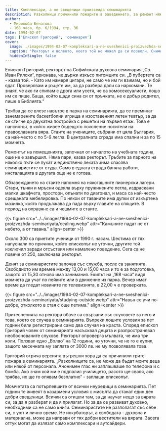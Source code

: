 ```yaml
---
title: Комплексари, а не свещеници произвежда семинарията
description: Разколници причинили пожарите в заведението, за ремонт няма пари, казва ректорът
author: 
  - Миролюба Бенатова
  - 168 часа, бр. 6/1994, стр. 36
date: 1994-02-07
tags: ['Епископ Григорий', 'семинария']
cover:
  image: ./images/1994-02-07-kompleksari-a-ne-sveshenici-proizvezhda-seminariyata/cover.webp
  caption: "Ректорът и волвото, което той не можел да си позволи. Снимки: Владо Стоянов"
  hiddenInSingle: false
---
```


Епископ Григорий, ректорът на Софийската духовна семинария „Св. Иван Рилски“, признава, че държи изкъсо питомците си. „В пубертета са - казва той. - Като им намеря цигари, не само че им ги взимам, но и бой ядат. Проверявам и ръцете им, за да разбера дали са наркомани. Те знаят, че ако ги спипам с дрога или усетя, че са хомосексуалисти, лошо им се пише. Баща, който щади сина си от пръчката, не е добър родител, пише в Библията.“

Трябва да се влезе навътре в парка на семинарията, да се преминат занемарените баскетболни игрища и изоставеният летен театър, за да се стигне до двукатна постройка с решетки на първия етаж. Това е пансионът, в който живее бъдещото поколение носители на православната вяра. Стаите на учениците, събрани от цяла България, са най-често с по 5-6 легла. В централната сграда има спални и за по 15 момчета.

Ремонтът на помещенията, започнал от началото на учебната година, още не е завършил. Няма пари, казва ректорът. Тръбите за парното на няколко пъти се пукат и единствено леката зима спасява  семинаристите от студа. Само в едната сграда банята работи, инсталацията в другата още не е готова.

Обзавеждането на стаите напомня на някогашните пионерски лагери. Стари, тънки и мръсни одеяла върху пружинените легла, издраскани малки шкафчета, простори, опънати по диагонал, и маса са най-често срещаната мебелировка. По някои от таваните има дупки от изкъртена мазилка, която продължава да пада върху главите на спящите. В период на оправяне са и чешмите в стаите.

{{< figure src="../../images/1994-02-07-kompleksari-a-ne-sveshenici-proizvezhda-seminariyata/cealing.webp" attr="Камъните падат не от небето, а от тавана." align=center >}}

Около 300 са приетите ученици от 1990 г. насам. Шестима от тях напуснали по причини, който епископът не уточни, другите той изключил заради отсъствия или намалено поведение. Сега са не повече от 250, заключава ректорът.

Денят за семинаристите започва със служба, после са занятията. Свободното им времее между 13,00 и 15,00 часа и то е за подготовка, защото от 15,30 отново има занимания. Екипът на „168 часа“ видя момчета да учат по пейките или в движение из парка. Вечер имат време да гледат новините по телевизията, в 22,00 ч е проверката.

{{< figure src="../../images/1994-02-07-kompleksari-a-ne-sveshenici-proizvezhda-seminariyata/studying-outside.webp" attr="Навън се учи по-добре, отколкото в стая с още петима." align=center >}}

Притесненията на ректора обаче са свързани със слуховете за него и това, което се случва в семинарията. Въпреки лошите условия за пет години били регистрирани само два случая на краста. Според епископ Григорий човек от семинарията насъсквал децата и разпространявал необоснованите слухове. Ректорът опроверга мълвата, че има три коли. Ползвал едно „Волво“ на 12 години, но уточни, че не го е купил, защото месечната му заплата от 3000 лв. не му позволявала това.

Григорий отрича версията вътрешни хора да са причинили трите пожара в семинарията. „Разколниците са, не може да бъдат моите деца или някой от персонала. Анонимен глас ни заплашваше по телефона и с бомба. Ако знам кой ми е подпалил училището, расото ще сваля, ако трябва, но ще го опявам безплатно“ - заплаши епископът.

Момчетата са потърпевшите от всички неуредици в семинарията. Пет години те живеят в казармени условия с мисълта да станат един ден добри свещеници. Всички са отишли там, за да научат нещо за вярата си, за да я разберат и да я прилагат. Но за да се развиват духовно, необходими са не само книги. Семинаристите не разполагат със себе си, с уют и лично време. Не инкубаторът, а свободата - духовна и материална, може да направи от тях добри вестители на вярата. Засега оттук могат да излязат само комплексари и аутсайдери.